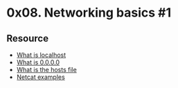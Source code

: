 # 0x08. Networking basics #1

## Resource

- [What is localhost](https://en.wikipedia.org/wiki/Localhost)
- [What is 0.0.0.0](https://en.wikipedia.org/wiki/0.0.0.0)
- [What is the hosts file](https://www.makeuseof.com/tag/modify-manage-hosts-file-linux/)
- [Netcat examples](https://www.thegeekstuff.com/2012/04/nc-command-examples/)

